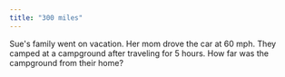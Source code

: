 ```yaml
---
title: "300 miles"
---
```

Sue's family went on vacation. Her mom drove the car at 60 mph. They camped at a campground after traveling for 5 hours. How far was the campground from their home?


